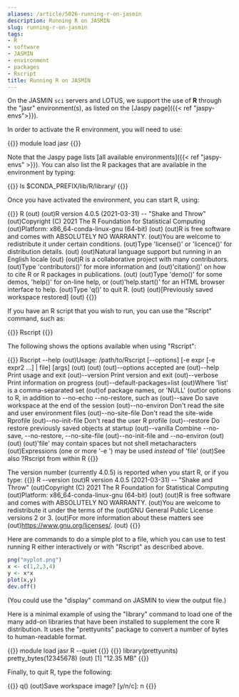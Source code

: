 ```yaml
---
aliases: /article/5026-running-r-on-jasmin
description: Running R on JASMIN
slug: running-r-on-jasmin
tags:
- R
- software
- JASMIN
- environment
- packages
- Rscript
title: Running R on JASMIN
---
```


On the JASMIN `sci` servers and LOTUS, we support the use of **R** through the
"jasr" environment(s), as listed on the [Jaspy page]({{< ref "jaspy-envs">}}).

In order to activate the R environment, you will need to use:

{{<command user="user" host="sci1">}}
module load jasr
{{</command>}}

Note that the Jaspy page lists [all available environments]({{< ref "jaspy-envs" >}}). You can also list the R packages that are available in the
environment by typing:

{{<command user="user" host="sci1">}}
ls $CONDA_PREFIX/lib/R/library/
{{</command>}}

Once you have activated the environment, you can start R, using:

{{<command user="user" host="sci1">}}
R
(out)
(out)R version 4.0.5 (2021-03-31) -- "Shake and Throw"
(out)Copyright (C) 2021 The R Foundation for Statistical Computing
(out)Platform: x86_64-conda-linux-gnu (64-bit)
(out)
(out)R is free software and comes with ABSOLUTELY NO WARRANTY.
(out)You are welcome to redistribute it under certain conditions.
(out)Type 'license()' or 'licence()' for distribution details.
(out)
  (out)Natural language support but running in an English locale
(out)
(out)R is a collaborative project with many contributors.
(out)Type 'contributors()' for more information and
(out)'citation()' on how to cite R or R packages in publications.
(out)
(out)Type 'demo()' for some demos, 'help()' for on-line help, or
(out)'help.start()' for an HTML browser interface to help.
(out)Type 'q()' to quit R.
(out)
(out)[Previously saved workspace restored]
(out)
{{</command>}}

If you have an R script that you wish to run, you can use the "Rscript"
command, such as:

{{<command user="user" host="sci1">}}
Rscript <myscript>
{{</command>}}

The following shows the options available when using "Rscript":

{{<command user="user" host="sci1">}}
Rscript --help
(out)Usage: /path/to/Rscript [--options] [-e expr [-e expr2 ...] | file] [args]
(out)
(out)
(out)--options accepted are
    (out)--help              Print usage and exit
    (out)--version           Print version and exit
    (out)--verbose           Print information on progress
    (out)--default-packages=list
                        (out)Where 'list' is a comma-separated set
                        (out)of package names, or 'NULL'
(out)or options to R, in addition to --no-echo --no-restore, such as
    (out)--save              Do save workspace at the end of the session
    (out)--no-environ        Don't read the site and user environment files
    (out)--no-site-file      Don't read the site-wide Rprofile
    (out)--no-init-file      Don't read the user R profile
    (out)--restore           Do restore previously saved objects at startup
    (out)--vanilla           Combine --no-save, --no-restore, --no-site-file
                        (out)--no-init-file and --no-environ
(out)
(out)
(out)'file' may contain spaces but not shell metacharacters
(out)Expressions (one or more '-e <expr>') may be used *instead* of 'file'
(out)See also  ?Rscript  from within R
{{</command>}}
    

The version number (currently 4.0.5) is reported when you start R, or if you
type:
{{<command user="user" host="sci1">}}
R --version
(out)R version 4.0.5 (2021-03-31) -- "Shake and Throw"
(out)Copyright (C) 2021 The R Foundation for Statistical Computing
(out)Platform: x86_64-conda-linux-gnu (64-bit)
(out)
(out)R is free software and comes with ABSOLUTELY NO WARRANTY.
(out)You are welcome to redistribute it under the terms of the
(out)GNU General Public License versions 2 or 3.
(out)For more information about these matters see
(out)https://www.gnu.org/licenses/.
(out)
{{</command>}}

Here are commands to do a simple plot to a file, which you can use to test
running R either interactively or with "Rscript" as described above.

```r
png("myplot.png")
x <- c(1,2,3,4)
y <- x*x
plot(x,y)
dev.off()
```

(You could use the "display" command on JASMIN to view the output file.)

Here is a minimal example of using the "library" command to load one of the
many add-on libraries that have been installed to supplement the core R
distribution. It uses the "prettyunits" package to convert a number of bytes
to human-readable format.

{{<command user="user" host="sci1">}}
module load jasr
R --quiet
{{</command>}}
{{<command prompt=">">}}
library(prettyunits)
pretty_bytes(12345678)
(out)    [1] "12.35 MB"
{{</command>}}

Finally, to quit R, type the following:

{{<command prompt=">">}}
q()
(out)Save workspace image? [y/n/c]: n
{{</command>}}
